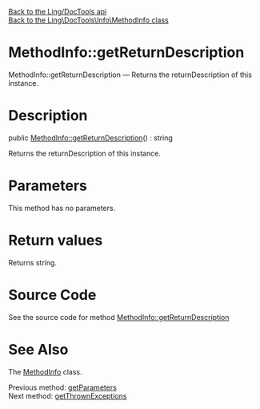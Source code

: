 [Back to the Ling/DocTools api](https://github.com/lingtalfi/DocTools/blob/master/doc/api/Ling/DocTools.md)<br>
[Back to the Ling\DocTools\Info\MethodInfo class](https://github.com/lingtalfi/DocTools/blob/master/doc/api/Ling/DocTools/Info/MethodInfo.md)


MethodInfo::getReturnDescription
================



MethodInfo::getReturnDescription — Returns the returnDescription of this instance.




Description
================


public [MethodInfo::getReturnDescription](https://github.com/lingtalfi/DocTools/blob/master/doc/api/Ling/DocTools/Info/MethodInfo/getReturnDescription.md)() : string




Returns the returnDescription of this instance.




Parameters
================

This method has no parameters.


Return values
================

Returns string.








Source Code
===========
See the source code for method [MethodInfo::getReturnDescription](https://github.com/lingtalfi/DocTools/blob/master/Info/MethodInfo.php#L293-L296)


See Also
================

The [MethodInfo](https://github.com/lingtalfi/DocTools/blob/master/doc/api/Ling/DocTools/Info/MethodInfo.md) class.

Previous method: [getParameters](https://github.com/lingtalfi/DocTools/blob/master/doc/api/Ling/DocTools/Info/MethodInfo/getParameters.md)<br>Next method: [getThrownExceptions](https://github.com/lingtalfi/DocTools/blob/master/doc/api/Ling/DocTools/Info/MethodInfo/getThrownExceptions.md)<br>

